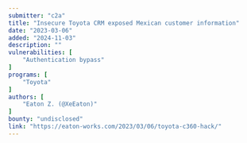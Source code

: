 ```yaml
---
submitter: "c2a"
title: "Insecure Toyota CRM exposed Mexican customer information"
date: "2023-03-06"
added: "2024-11-03"
description: ""
vulnerabilities: [
    "Authentication bypass"
]
programs: [
    "Toyota"
]
authors: [
    "Eaton Z. (@XeEaton)"
]
bounty: "undisclosed"
link: "https://eaton-works.com/2023/03/06/toyota-c360-hack/"
---
```




